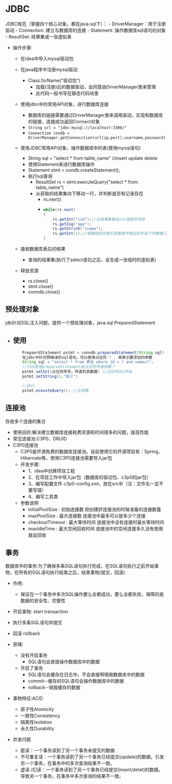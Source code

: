 # JDBC
JDBC规范（掌握四个核心对象，都在java.sql下）：
    - DriverManager：用于注册驱动
    - Connection: 建立与数据库的连接
    - Statement: 操作数据库sql语句的对象
    - ResultSet: 结果集或一张虚拟表



- 操作步骤:
    - 在idea中导入mysql驱动包
    - 在java程序中注册mysql驱动
        - Class.forName("驱动包")
            - 加载(注册)后的数据驱动，会同意由DriverManager类来管理
            - 此代码一般书写在静态代码块里
            
    - 使用jdbc中的常用API对象，进行数据库连接
        - 数据库的链接需要通过DriverManager类来调用驱动，实现和数据库的链接，连接成功返回Connect对象
        - `String url = "jdbc:mysql://localhost:3306/"`
        - `Connection condb = DriverManager.getConnecction(url[ip,port],username,password)`
    - 使用JDBC常用API对象，操作数据库中的表(使用mysql语句)
        - String sql = "select * from table_name" //insert update delete
        - 使用Statement来进行数据库操作
        - Statement stmt = condb.createStatement();
        - 执行sql查询
            - ResultSet rs = stmt.executeQuery("select * from table_name")
            - 从获取的结果集向下移动一行，并判断是否有记录存在
                - rs.next()
                - 
                    ~~~java
                    while(rs.next)
                    {
                        rs.getInt("cid");//从结果集取出int类型的字段
                        rs.getIng("age");
                        rs.getStrinh("cname");
                        rs.getInt(1);//根据指定的索引获取表中相应的字段下的数据(数据表中的索引从1开始)
                    }
                    ~~~
    - 接收数据库表后的结果
        - 查询的结果集(执行了select语句之后，会生成一张临时的虚拟表)
    - 释放资源
        - rs.close()
        - stmt.close()
        - conndb.close()
        
        
## 预处理对象
jdb针对SQL注入问题，提供一个预处理对象，java.sql.PreparedStatement
- 使用
    - 
    ~~~java
        PrepaerdStatement pstmt = conndb.preparedStatement(String sql)
        在jdbc中针对预编译的sql语句，可以使用占位符:? , 来表示要添加的参数
        String sql = "select * from 表名 where id = ? and name=?";
        //可以使用preparedStatement给占位符传递参数？
        pstmt.setInt(占位符序号，传递的具数据) //占位符从1开始
        pstmt.setString(2,"张三")
  
        //执行
        pstmt.ecexuteQuery(); //五参数
    ~~~
## 连接池
存放多个连接的集合
- 使用目的:解决建立数据库连接耗费资源和时间很多的问题，提高性能
- 常见连接池:C3P0、DRUID 
- C3P0连接池
    -  C3P0是开源免费的数据库连接池。目前使用它的开源项目有：Spring、Hibernate等。使用C3P0连接池需要导入jar包
    - 开发步骤:
        - 1、idea中创建项目工程
        - 2、在项目工作中导入jar包（数据库的驱动包、c3p0的jar包）
        - 3、编写配置文件 c3p0-config.xml，放在src中（注：文件名一定不要写错）
        - 4、编写工具类
    - 参数说明
        - initialPoolSize : 初始连接数  刚创建好连接池的时候准备的连接数量
        - maxPoolSize : 最大连接数 连接池中最多可以放多少个连接
        - checkoutTimeout : 最大等待时间 连接池中没有连接时最长等待时间
        - maxIdleTime : 最大空闲回收时间 连接池中的空闲连接多久没有使用就会回收

    

## 事务
数据库中的事务:为了确保多条SQL语句执行完成，在SQL语句执行之前开始事物，在所有的SQL语句执行结束之后，结束事物(提交，回滚)
- 作用:
    - 保证在一个事务中多次SQL操作要么全都成功，要么全都失败，保障的是数据的安全性、完整性
- 开启事物:
    start transaction
- 执行多条SQL语句并提交
- 回滚
    rollback 
- 原理:
    - 没有开启事务
        - SQL语句会直接操作数据库中的数据
    - 开启了事务
        - SQL语句会缓存在日志中，不会直接啊哦做数据库中的数据
        - commit--缓存的SQL语句会操作数据库中的数据
        - rollback--销毁缓存的数据    
    
- 事物特征:ACID
    - 原子性Atomicity
    - 一致性Consistency
    - 隔离性Isolation
    - 永久性Durability
- 并发问题
    - 脏读：一个事务读到了另一个事务未提交的数据.
    - 不可重复读：一个事务读到了另一个事务已经提交(update)的数据。引发另一个事务，在事务中的多次查询结果不一致。
    - 虚读 /幻读：一个事务读到了另一个事务已经提交(insert/delet)的数据。导致另一个事务，在事务中多次查询的结果不一致。

        